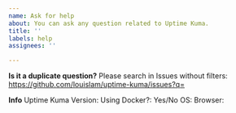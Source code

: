 ```yaml
---
name: Ask for help
about: You can ask any question related to Uptime Kuma.
title: ''
labels: help
assignees: ''

---
```

**Is it a duplicate question?**
Please search in Issues without filters: https://github.com/louislam/uptime-kuma/issues?q=

**Info**
Uptime Kuma Version:
Using Docker?: Yes/No
OS:
Browser:

